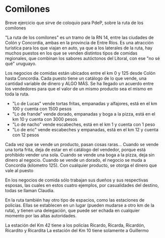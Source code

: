 # Comilones
Breve ejercicio que sirve de coloquio para PdeP, sobre la ruta de los comilones

"La ruta de los comilones" es un tramo de la RN 14, entre las ciudades de Colón y Concordia, ambas en la provincia de Entre Ríos. Es una atracción turística para los que viajan en auto, ya que a los laterales de la ruta, hay muchos puestos en los que se venden distintos tipos de comidas regionales, que combinan los sabores autóctonos del Litoral, con ese "no sé qué" uruguayo.

Los negocios de comidas están ubicados entre el km 0 y 125 desde Colón hasta Concordia. Cada puesto tiene un catálogo de lo que vende, una cantidad variable de dinero y ALGO MÁS. Se ha llegado un acuerdo entre los vendedores para que el valor de un mismo producto sea el mismo en toda la ruta.

- "Lo de Lucas" vende tortas fritas, empanadas y alfajores, está en el km 100 y cuenta con 1500 pesos
- "Lo de frande" vende dorado, empanadas y boga a la pizza, está en el km 10  y cuenta con 3000 pesos
- "Lo de nacho" vende escabeches, está en el km 1 y cuenta con 1 peso
- "Lo de eric" vende escabeches y empanadas, está en el km 12 y cuenta con 12 pesos

Cada vez que se vende un producto, pasan cosas raras...
Cuando se vende una torta frita, deja de estar en el catálogo del vendedor, porque está prohibido vender una sola. Cuando se vende una boga a la pizza, deja sin dinero al negocio. Cuando se vende un dorado, el negocio se muda a Concordia (kilometro 125).
Con cualquier producto, se otorga el dinero que vale al puesto

En los negocios de comida sólo trabajan sus dueños y sus respectivas esposas, las cuales en estos cuatro ejemplos, por casualidades del destino, todas se llaman Claudia.

En la ruta también hay otro tipo de espacios, como las estaciones de policías. Ellas se establecen en un lugar (pueden mudarse a otro km de la ruta), y tienen una delegación, que puede ser echada en cualquier momento por las altas autoridades.

La estación del Km 42 tiene a los policías Ricardo, Ricarda, Ricardón, Ricardito y Ricardita
La estación del Km 10 tiene solamente a Guillermo

